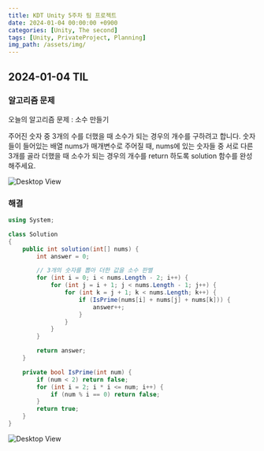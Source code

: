 ```yaml
---
title: KDT Unity 5주차 팀 프로젝트
date: 2024-01-04 00:00:00 +0900
categories: [Unity, The second]
tags: [Unity, PrivateProject, Planning]
img_path: /assets/img/
---
```


## 2024-01-04 TIL

### 알고리즘 문제

오늘의 알고리즘 문제 : 소수 만들기

주어진 숫자 중 3개의 수를 더했을 때 소수가 되는 경우의 개수를 구하려고 합니다. 숫자들이 들어있는 배열 nums가 매개변수로 주어질 때, nums에 있는 숫자들 중 서로 다른 3개를 골라 더했을 때 소수가 되는 경우의 개수를 return 하도록 solution 함수를 완성해주세요.

![Desktop View](test.png)

### 해결

```cs
using System;

class Solution
{
    public int solution(int[] nums) {
        int answer = 0;

        // 3개의 숫자를 뽑아 더한 값을 소수 판별
        for (int i = 0; i < nums.Length - 2; i++) {
            for (int j = i + 1; j < nums.Length - 1; j++) {
                for (int k = j + 1; k < nums.Length; k++) {
                    if (IsPrime(nums[i] + nums[j] + nums[k])) {
                        answer++;
                    }
                }
            }
        }

        return answer;
    }

    private bool IsPrime(int num) {
        if (num < 2) return false;
        for (int i = 2; i * i <= num; i++) {
            if (num % i == 0) return false;
        }
        return true;
    }
}
```

![Desktop View](test.png)
